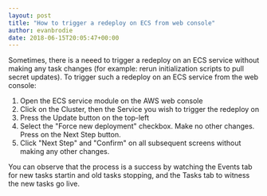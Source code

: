 ```yaml
---
layout: post
title: "How to trigger a redeploy on ECS from web console"
author: evanbrodie
date: 2018-06-15T20:05:47+00:00
---
```


Sometimes, there is a neeed to trigger a redeploy on an ECS service without making any task changes (for example: rerun initialization scripts to pull secret updates). To trigger such a redeploy on an ECS service from the web console:

1. Open the ECS service module on the AWS web console
2. Click on the Cluster, then the Service you wish to trigger the redeploy on
3. Press the Update button on the top-left
4. Select the "Force new deployment" checkbox. Make no other changes. Press on the Next Step button.
5. Click "Next Step" and "Confirm" on all subsequent screens without making any other changes.

You can observe that the process is a success by watching the Events tab for new tasks startin and old tasks stopping, and the Tasks tab to witness the new tasks go live.
